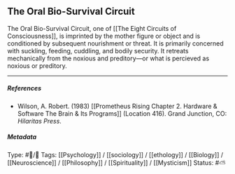 ## The Oral Bio-Survival Circuit  # 

The Oral Bio-Survival Circuit, one of [[The Eight Circuits of Consciousness]], is imprinted by the mother figure or object and is conditioned by subsequent nourishment or threat. It is primarily concerned with suckling, feeding, cuddling, and bodily security. It retreats mechanically from the noxious and preditory—or what is percieved as noxious or preditory.

___

##### References

- Wilson, A. Robert. (1983) [[Prometheus Rising Chapter 2. Hardware & Software The Brain & Its Programs]] (Location 416). Grand Junction, CO: _Hilaritas Press_.

##### Metadata

Type: #🔵/🔵 
Tags: [[Psychology]] / [[sociology]] / [[ethology]] / [[Biology]] / [[Neuroscience]] / [[Philosophy]] / [[Spirituality]] / [[Mysticism]] 
Status: #⛅️ 